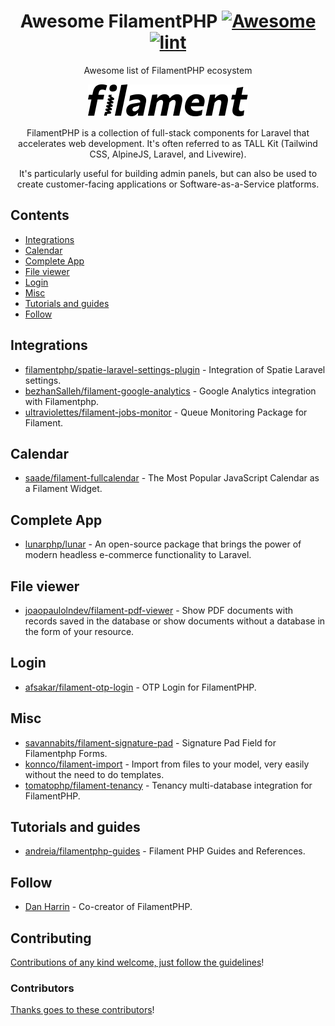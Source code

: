 <div align="center">

<!-- title -->

<!--lint ignore no-dead-urls-->

# Awesome FilamentPHP [![Awesome](https://awesome.re/badge.svg)](https://awesome.re) [![lint](https://github.com/damian-developer/awesome-filamentphp/actions/workflows/lint.yaml/badge.svg)](https://github.com/damian-developer/awesome-filamentphp/actions/workflows/lint.yaml)

<!-- subtitle -->

Awesome list of FilamentPHP ecosystem

<!-- image -->

<a href="https://filamentphp.com/" target="_blank" rel="noopener noreferrer">
  <img src="./assets/logo.svg" />
</a>

<!-- description -->

FilamentPHP is a collection of full-stack components for Laravel that accelerates web development. It's often referred to as TALL Kit (Tailwind CSS, AlpineJS, Laravel, and Livewire).

It's particularly useful for building admin panels, but can also be used to create customer-facing applications or Software-as-a-Service platforms. 

</div>

<!-- TOC -->

## Contents

- [Integrations](#integrations)
- [Calendar](#calendar)
- [Complete App](#complete-app)
- [File viewer](#file-viewer)
- [Login](#login)
- [Misc](#misc)
- [Tutorials and guides](#tutorials-and-guides)
- [Follow](#follow)

<!-- CONTENT -->

## Integrations

- [filamentphp/spatie-laravel-settings-plugin](https://github.com/filamentphp/spatie-laravel-settings-plugin) - Integration of Spatie Laravel settings.
- [bezhanSalleh/filament-google-analytics](https://github.com/bezhanSalleh/filament-google-analytics) - Google Analytics integration with Filamentphp.
- [ultraviolettes/filament-jobs-monitor](https://github.com/ultraviolettes/filament-jobs-monitor) - Queue Monitoring Package for Filament.

## Calendar

- [saade/filament-fullcalendar](https://github.com/saade/filament-fullcalendar) - The Most Popular JavaScript Calendar as a Filament Widget.

## Complete App

- [lunarphp/lunar](https://github.com/lunarphp/lunar) - An open-source package that brings the power of modern headless e-commerce functionality to Laravel. 

## File viewer

- [joaopaulolndev/filament-pdf-viewer](https://github.com/joaopaulolndev/filament-pdf-viewer) - Show PDF documents with records saved in the database or show documents without a database in the form of your resource.

## Login

- [afsakar/filament-otp-login](https://github.com/afsakar/filament-otp-login) - OTP Login for FilamentPHP.

## Misc

- [savannabits/filament-signature-pad](https://github.com/savannabits/filament-signature-pad) - Signature Pad Field for Filamentphp Forms.
- [konnco/filament-import](https://github.com/konnco/filament-import) - Import from files to your model, very easily without the need to do templates.
- [tomatophp/filament-tenancy](https://github.com/tomatophp/filament-tenancy) - Tenancy multi-database integration for FilamentPHP.

## Tutorials and guides

- [andreia/filamentphp-guides](https://github.com/andreia/filamentphp-guides) - Filament PHP Guides and References.


<!-- END CONTENT -->

## Follow

- [Dan Harrin](https://x.com/danjharrin) - Co-creator of FilamentPHP.

## Contributing

[Contributions of any kind welcome, just follow the guidelines](contributing.md)!

### Contributors

[Thanks goes to these contributors](https://github.com/damian-developer/awesome-filamentphp/graphs/contributors)!
